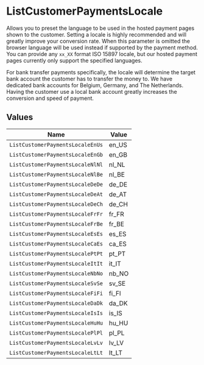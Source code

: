 # ListCustomerPaymentsLocale

Allows you to preset the language to be used in the hosted payment pages shown to the customer. Setting a locale
is highly recommended and will greatly improve your conversion rate. When this parameter is omitted the browser
language will be used instead if supported by the payment method. You can provide any `xx_XX` format ISO 15897
locale, but our hosted payment pages currently only support the specified languages.

For bank transfer payments specifically, the locale will determine the target bank account the customer has to
transfer the money to. We have dedicated bank accounts for Belgium, Germany, and The Netherlands. Having the
customer use a local bank account greatly increases the conversion and speed of payment.


## Values

| Name                             | Value                            |
| -------------------------------- | -------------------------------- |
| `ListCustomerPaymentsLocaleEnUs` | en_US                            |
| `ListCustomerPaymentsLocaleEnGb` | en_GB                            |
| `ListCustomerPaymentsLocaleNlNl` | nl_NL                            |
| `ListCustomerPaymentsLocaleNlBe` | nl_BE                            |
| `ListCustomerPaymentsLocaleDeDe` | de_DE                            |
| `ListCustomerPaymentsLocaleDeAt` | de_AT                            |
| `ListCustomerPaymentsLocaleDeCh` | de_CH                            |
| `ListCustomerPaymentsLocaleFrFr` | fr_FR                            |
| `ListCustomerPaymentsLocaleFrBe` | fr_BE                            |
| `ListCustomerPaymentsLocaleEsEs` | es_ES                            |
| `ListCustomerPaymentsLocaleCaEs` | ca_ES                            |
| `ListCustomerPaymentsLocalePtPt` | pt_PT                            |
| `ListCustomerPaymentsLocaleItIt` | it_IT                            |
| `ListCustomerPaymentsLocaleNbNo` | nb_NO                            |
| `ListCustomerPaymentsLocaleSvSe` | sv_SE                            |
| `ListCustomerPaymentsLocaleFiFi` | fi_FI                            |
| `ListCustomerPaymentsLocaleDaDk` | da_DK                            |
| `ListCustomerPaymentsLocaleIsIs` | is_IS                            |
| `ListCustomerPaymentsLocaleHuHu` | hu_HU                            |
| `ListCustomerPaymentsLocalePlPl` | pl_PL                            |
| `ListCustomerPaymentsLocaleLvLv` | lv_LV                            |
| `ListCustomerPaymentsLocaleLtLt` | lt_LT                            |
